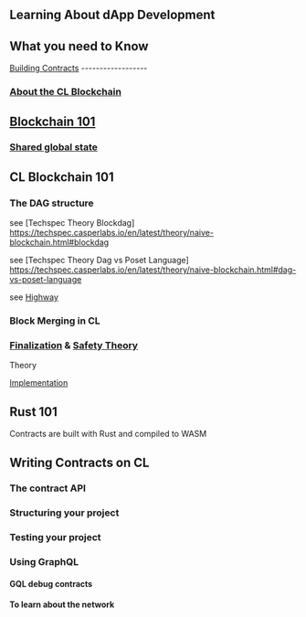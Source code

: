 Learning About dApp Development
-------------------------------

## What you need to Know

[Building Contracts](https://github.com/CasperLabs/CasperLabs/blob/master/docs/CONTRACTS.md) ------------------


### [About the CL Blockchain](https://techspec.casperlabs.io/en/latest/implementation/index.html#casperlabs-blockchain-design)



[Blockchain 101](https://casperlabs.atlassian.net/wiki/spaces/EN/pages/8028213/Reading+List#ReadingList-Blockchain101)
--------------

### [Shared global state](https://techspec.casperlabs.io/en/latest/implementation/global-state.html#global-state-head)



CL Blockchain 101
-----------------

### The DAG structure

<!--The DAG structure allows for the acknowledgement (as per the second point) of multiple blocks. This in turn serves as a “join” operation and allows independent branches be merged into a single branch, thus reducing the time to reach consensus.-->

see [Techspec Theory Blockdag] https://techspec.casperlabs.io/en/latest/theory/naive-blockchain.html#blockdag

see [Techspec Theory Dag vs Poset Language] https://techspec.casperlabs.io/en/latest/theory/naive-blockchain.html#dag-vs-poset-language


see [Highway](https://techspec.casperlabs.io/en/latest/theory/highway.html#motivation)

### Block Merging in CL

### [Finalization](https://techspec.casperlabs.io/en/latest/theory/abstract-consensus.html#finality) & [Safety Theory](https://techspec.casperlabs.io/en/latest/theory/highway.html#highway)

Theory

[Implementation](https://techspec.casperlabs.io/en/latest/implementation/p2p.html#communications)

Rust 101
--------

Contracts are built with Rust and compiled to WASM



Writing Contracts on CL
-----------------------

### The contract API

### Structuring your project

### Testing your project

### Using GraphQL

#### GQL debug contracts

#### To learn about the network
